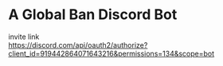 # A Global Ban Discord Bot
invite link<br>
https://discord.com/api/oauth2/authorize?client_id=919442864071643216&permissions=134&scope=bot